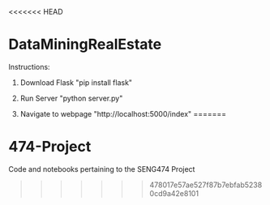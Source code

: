 <<<<<<< HEAD
# DataMiningRealEstate

Instructions:

1. Download Flask
	"pip install flask"

2. Run Server
	"python server.py"

3. Navigate to webpage
	"http://localhost:5000/index"
=======
# 474-Project

Code and notebooks pertaining to the SENG474 Project
>>>>>>> 478017e57ae527f87b7ebfab52380cd9a42e8101
